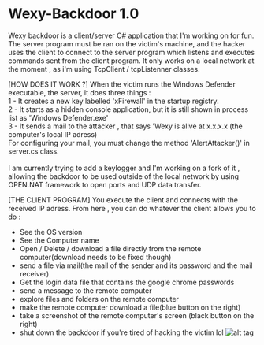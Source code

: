 # Wexy-Backdoor 1.0
Wexy backdoor is a client/server C# application that I'm working on for fun. 
The server program must be ran on the victim's machine, and the hacker uses the client to connect to 
the server program which listens and executes commands sent from the client program.
It only works on a local network at the moment , as i'm using TcpClient / tcpListenner classes.

[HOW DOES IT WORK ?]
When the victim runs the Windows Defender executable, the server, it does three things : <br />
1 - It creates a new key labelled 'xFirewall' in the startup registry. <br />
2 - It starts as a hidden console application, but it is still shown in process list as 'Windows Defender.exe'<br />
3 - It sends a mail to the attacker , that says 'Wexy is alive at x.x.x.x (the computer's local IP adress)<br />
For configuring your mail, you must change the method 'AlertAttacker()' in server.cs class. 
<br /><br />
I am currently trying to add a keylogger and I'm working on a fork of it , allowing the backdoor to be used outside of the local network by using OPEN.NAT framework to open ports and UDP data transfer.

[THE CLIENT PROGRAM] 
You execute the client and connects with the received IP adress. 
From here , you can do whatever the client allows you to do : 
- See the OS version 
- See the Computer name 
- Open / Delete / download a file directly from the remote computer(download needs to be fixed though)
- send a file via mail(the mail of the sender and its password and the mail receiver)
- Get the login data file that contains the google chrome passwords
- send a message to the remote computer
- explore files and folders on the remote computer
- make the remote computer download a file(blue button on the right)
- take a screenshot of the remote computer's screen (black button on the right)
- shut down the backdoor if you're tired of hacking the victim lol
![alt tag](http://s10.postimg.org/8vzysychl/2015_07_27_125612.png)

